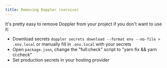 ```yaml
---
title: Removing Doppler (service)
---
```


It's pretty easy to remove Doppler from your project if you don't want to use it:

- Download secrets `doppler secrets download --format env --no-file > .env.local` or manually fill in `.env.local` with your secrets
- Open `package.json`, change the "full:check" script to "yarn fix && yarn ci:check"
- Set production secrets in your hosting provider
